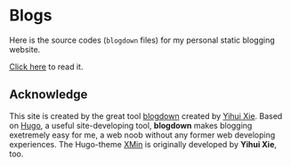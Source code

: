 # Blogs

Here is the source codes (`blogdown` files) for my personal static blogging website.

[Click here](https://blogs-liang.netlify.com/) to read it.

## Acknowledge

This site is created by the great tool [blogdown](https://bookdown.org/yihui/blogdown/) created by [Yihui Xie](https://yihui.name/). Based on [Hugo](http://gohugo.io/), a useful site-developing tool, **blogdown** makes blogging exetremely easy for me, a web noob without any former web developing experiences. The Hugo-theme [XMin](https://xmin.yihui.name/) is originally developed by **Yihui Xie**, too.
